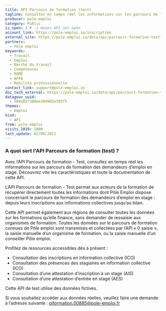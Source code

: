 ```yaml
---
title: API Parcours de formation (test)
tagline: Consultez en temps réel les informations sur les parcours de formation des demandeurs d’emploi en stage. Cette API test utilise des données fictives.
producer: pole-emploi
category: Public
is_open: 1 # -1 means API not open
account_link: https://pole-emploi.io/inscription
external_site: https://pole-emploi.io/data/api/parcours-formation-test?tabgroup-api=documentation&doc-section=api-doc-section-caracteristiques
partners:
  - Pôle emploi
keywords:
  - Travail
  - Emploi
  - Marché du travail
  - Compétences
  - ROME
  - AFPA
  - Mobilité professionnelle
contact_link: support@pole-emploi.io
doc_tech_external: https://pole-emploi.io/data/api/parcours-formation-test?tabgroup-api=documentation&doc-section=api-doc-section-caracteristiques
datagouv_uuid:
  - 58da857388ee384902e505f5
themes:
  - Emploi
kind:
  - API
from: pole-emploi
visits_2019: 1000
last_update: 02/08/2021
---
```


### A quoi sert l'API Parcours de formation (test) ?

Avec l’API Parcours de formation - Test, consultez en temps réel les informations sur les parcours de formation des demandeurs d’emploi en stage. Découvrez vite les caractéristiques et toute la documentation de cette API.

L’API Parcours de formation - Test permet aux acteurs de la formation de récupérer directement toutes les informations dont Pôle Emploi dispose concernant le parcours de formation des demandeurs d’emploi en stage : depuis leurs inscriptions aux informations collectives jusqu’au bilan.

Cette API permet également aux régions de consulter toutes les données sur les formations qu’elle finance, sans demander de ressaisie aux organismes de formation.
Toutes les données sur le parcours de formation connues de Pôle emploi sont transmises et collectées par l’API « 0 saisie », la saisie manuelle d’un organisme de formation, ou la saisie manuelle d’un conseiller Pôle emploi.

Profitez de ressources accessibles dès à présent :

- Consultation des inscriptions en information collective (ICO)
- Consultation des présences des stagiaires en information collective (ICO)
- Consultation d’une attestation d’inscription à un stage (AIS)
- Consultation d’une attestation d’entrée en stage (AES)

Cette API de test utilise des données fictives.

Si vous souhaitez accéder aux données réelles, veuillez faire une demande à l’adresse suivante : piformation.00885@pole-emploi.fr
